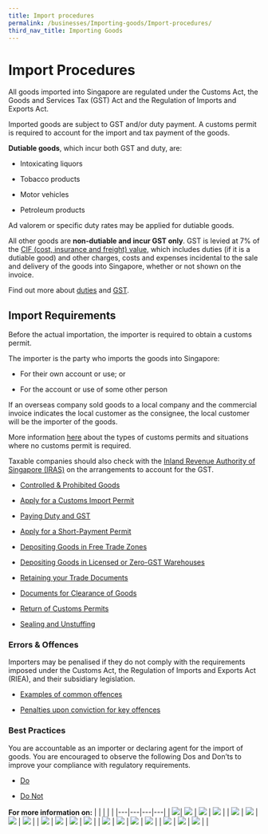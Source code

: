 ```yaml
---
title: Import procedures
permalink: /businesses/Importing-goods/Import-procedures/
third_nav_title: Importing Goods
---
```



# Import Procedures

All goods imported into Singapore are regulated under the Customs Act, the Goods and Services Tax (GST) Act and the Regulation of Imports and Exports Act.

Imported goods are subject to GST and/or duty payment. A customs permit is required to account for the import and tax payment of the goods.

**Dutiable goods**, which incur both GST and duty, are:

-   Intoxicating liquors
    
-   Tobacco products
    
-   Motor vehicles
    
-   Petroleum products
    

Ad valorem or specific duty rates may be applied for dutiable goods.

All other goods are **non-dutiable and incur GST only**. GST is levied at 7% of the [CIF (cost, insurance and freight) value](https://www.customs.gov.sg/businesses/valuation-duties-taxes--fees/establishing-customs-value-for-imports/establishing-the-customs-value#CIF), which includes duties (if it is a dutiable good) and other charges, costs and expenses incidental to the sale and delivery of the goods into Singapore, whether or not shown on the invoice.

Find out more about [duties](https://www.customs.gov.sg/businesses/valuation-duties-taxes--fees/duties-and-dutiable-goods) and [GST](https://www.customs.gov.sg/businesses/valuation-duties-taxes--fees/goods-and-services-tax-gst).

## Import Requirements

Before the actual importation, the importer is required to obtain a customs permit.

The importer is the party who imports the goods into Singapore:

-   For their own account or use; or
    
-   For the account or use of some other person
    

If an overseas company sold goods to a local company and the commercial invoice indicates the local customer as the consignee, the local customer will be the importer of the goods.

More information [here](https://www.customs.gov.sg/businesses/importing-goods/import-procedures/types-of-import-permits) about the types of customs permits and situations where no customs permit is required.

Taxable companies should also check with the [Inland Revenue Authority of Singapore (IRAS)](http://www.iras.gov.sg/) on the arrangements to account for the GST.

-   [Controlled & Prohibited Goods](https://www.customs.gov.sg/businesses/importing-goods/import-procedures#item-heading-898a69d8-8e78-44d2-8ee2-87041946b930)
    
-   [Apply for a Customs Import Permit](https://www.customs.gov.sg/businesses/importing-goods/import-procedures#item-heading-c578e2d1-2bca-4d0b-a2bd-9b64de126a2b)
    
-   [Paying Duty and GST](https://www.customs.gov.sg/businesses/importing-goods/import-procedures#item-heading-67f87b0e-0b61-493b-96fd-bd74751245f1)
    
-   [Apply for a Short-Payment Permit](https://www.customs.gov.sg/businesses/importing-goods/import-procedures#item-heading-59d7db6c-1fe4-494a-90ec-afd5d4c54b90)
    
-   [Depositing Goods in Free Trade Zones](https://www.customs.gov.sg/businesses/importing-goods/import-procedures#item-heading-891c760d-7388-4799-bb05-0a8eb371f7ae)
    
-   [Depositing Goods in Licensed or Zero-GST Warehouses](https://www.customs.gov.sg/businesses/importing-goods/import-procedures#item-heading-25b4d8c4-af06-42a2-88c2-851ff8fb4825)
    
-   [Retaining your Trade Documents](https://www.customs.gov.sg/businesses/importing-goods/import-procedures#item-heading-080ecec3-4848-4f18-bcb9-85bf9d8a5cf5)
    
-   [Documents for Clearance of Goods](https://www.customs.gov.sg/businesses/importing-goods/import-procedures#item-heading-8fe9bf78-8660-4c8b-bc7a-28749e2d9818)
    
-   [Return of Customs Permits](https://www.customs.gov.sg/businesses/importing-goods/import-procedures#item-heading-1065f548-1e05-45fa-a822-4174ed98ea22)
    
-   [Sealing and Unstuffing](https://www.customs.gov.sg/businesses/importing-goods/import-procedures#item-heading-dedfa89c-626d-429e-979b-396a58ac2278)
    

### Errors & Offences

Importers may be penalised if they do not comply with the requirements imposed under the Customs Act, the Regulation of Imports and Exports Act (RIEA), and their subsidiary legislation.

-   [Examples of common offences](https://www.customs.gov.sg/businesses/importing-goods/import-procedures#item-heading-2bb4b9b7-75d1-4ad8-9822-39995927d43a)
    
-   [Penalties upon conviction for key offences](https://www.customs.gov.sg/businesses/importing-goods/import-procedures#item-heading-53fb92b5-d454-4966-b3da-f8db3e1b6209)
    

### Best Practices

You are accountable as an importer or declaring agent for the import of goods. You are encouraged to observe the following Dos and Don’ts to improve your compliance with regulatory requirements.

-   [Do](https://www.customs.gov.sg/businesses/importing-goods/import-procedures#item-heading-4e4371fb-60fd-4833-9b6f-d3872a1db570)
    
-   [Do Not](https://www.customs.gov.sg/businesses/importing-goods/import-procedures#item-heading-0af99a9a-7749-4e30-b287-a397224d2fa7)

**For more information on:**
|  |  |  |  |
|---|---|---|---|
| [![](https://lh3.googleusercontent.com/KzGRLcYiCL6BDEPQv1V_C55bMrG2ps2bKCFOhr8s5681Es5vNK6jXlpteHxmlhs9nwfj-6zlQiE5C45SrOUJDSE-X7UleqYXgGR6BF4yTtWQhgj6THdFBSPRUApyeXM9Z8AUWDMW15lcMR1x4A)](https://www.customs.gov.sg/businesses/importing-goods/import-procedures/hand-carried-temporary-imported-goods)| [![](https://lh5.googleusercontent.com/QMstxJljD3BfzcoexzQYRLb3z_6rsuvaEpv-bnkPz-9NFmHDBU3UyXXu91Khozv2CxbbOqhPNnP-P9bQcnGtzPF1-jRLrPRy4bv6gJ-ANdNFQ6N-kj6-uR1R2dcDFbsKNXidi1N86SJ2410n6Q)](https://www.customs.gov.sg/businesses/importing-goods/import-procedures/types-of-import-permits) | [![](https://lh6.googleusercontent.com/S9rSYD-dzdeondzIKecvNLjZrZh6QRPusGB3kW7A1V84xAMKgh3cRp6yYIl__KuvcJXY2BaCZtp1XD560U7rqym2LB0nt6lwL_sP9dAO_8PcqwCfs9EM9hP-VW1Mk4zU_mkrxc_7isn3x-0Iyw)](https://www.customs.gov.sg/businesses/importing-goods/import-procedures/permit-validity-and-error-messages) | [![](https://lh4.googleusercontent.com/wYvsWCMk80TcqWQfooScs_WfzqA9A8glw8SEKc3EwEzBmEQI0zogTh9Fh48xMN2Kvh_UvW0JDxdhsAwJsr_Y_jhsab0hfhWypR5MVHQA7vAYCmHIWvfrstyoZ2ZCAK7IUUc8N7222EMzPPQovg)](https://www.customs.gov.sg/businesses/importing-goods/import-procedures/permit-amendments-and-cancellation) |
| **[![](https://lh5.googleusercontent.com/0ssK8vcRbIt8Ia5MJnyTcNJ-nToSdpw-QhiGVcnyjl_GNb8d1lvsFmiF7otFSUE-vc-ltI54sfqnAiNUFDPPQXI4qty74W-zskob7hawkF1ne5-E8L3hv88PZclTeOx25PTuV0dnIEhm0-YpXw)](https://www.customs.gov.sg/businesses/importing-goods/import-procedures/claiming-preferential-tariff-treatment-for-dutiable-imports)** | **[![](https://lh5.googleusercontent.com/HAN9g8z6I1SP5WE334kpPLEJe4ACibDXTdb1QaosVonQIabwud1_mienFL1f8Q9E0gSy7DXAocVfvibyx6iu2SI-fhYnGjFNM2lo_2Xw4jvyB01xEPDiYLUobDF3hP--3_9zTroun-TFz7QIVw)](https://www.customs.gov.sg/businesses/importing-goods/import-procedures/importing-trade-samples)** | **[![](https://lh5.googleusercontent.com/m9klaVutMBf9cZAcXFkH8bgE20v2PvO1eTuWmU4mk0tUr1qyt_zxR1oDvGt7nQ3kGemDKqeo39gEsZw54xlQKKBmxTiQ-IxBNXUfsmPciaZzzjFYc69yJMrR8GZeov9i6ZJeoRCSbe1a3KyHMA)](https://www.customs.gov.sg/businesses/importing-goods/import-procedures/importing-by-post-or-courier-service)** | **[![](https://lh3.googleusercontent.com/GlaFsk7jsTawnN6uyumsxqWosdeDDP3A0IU4U1TP9je_gAt7KpOWOhVj7cdTb7a-HGrdw0zwrlCxX7s7FU-UNKJcNuWpiH7UkJ6AJJ9TP6a08dFE8p6SOv5RovDNLFKEJ9KU-QzS_4_ughwmaQ)](https://www.customs.gov.sg/businesses/importing-goods/import-procedures/importing-of-pets-for-commercial-purpose)** |
| **[![](https://lh4.googleusercontent.com/S8Vywk-hT99RHqf6NqGRGVViKBF1VrR6aiNTA7b08zLpPB8peeCGXWsLbw-O7VRoNTvlyRcy2pmYbqsuRK125g3bzXJcfB9qh4_uDigd66W0F9mkliq3w1H65w03KoTlKQLjTPmPt5uhm5dC-g)](https://www.customs.gov.sg/businesses/importing-goods/import-procedures/importing-of-personal-pets)** | **[![](https://lh6.googleusercontent.com/6B6VQPDPL4yfKM6UKYdBxT9cQHo6teULfNZ53nV1fJ8axJrudJ58_kpDqnqorrnZGqGljkHdxD2Vz8TAdf8zMtQB9P2uUOpHhZz_tIbDfaqG_DdPNy10qJ_P_5w5HwNEQdBkjZnwRkENzRPshg)](https://www.customs.gov.sg/businesses/importing-goods/import-procedures/importing-investment-precious-metals-ipms)** | **[![](https://lh3.googleusercontent.com/lhGBOcUJb-Q-I6qF1LlZ12ID1SqDfq8sE7rIVz5OYiiIkx0xMzeuOOt7PLFLr2cr1qX7xgZN3wFVjSHT0lL9m65iq22LDsd1ZLQmICOUHXcmWiT3Z845tM31Hp-A3H-w7hM_FqjscQCT3WH4mg)](https://www.customs.gov.sg/businesses/importing-goods/import-procedures/importing-medical-products-and-therapeutic-products-for-clinical-trials)** | **[![](https://lh6.googleusercontent.com/MUdJqiNEb87OdjAjaHqQRdDl--KCAYPqrhMe_lUrO6MJIWewmvbR8WnFgDbKPgeMLwxFapdi0UrOUPI1MiNWOljLS89DzjI2ZUcZKqLDYERVFS4ZobgpMPGZsDQ0jNUhLaIMoZaqHXYI2ZnaaQ)](https://www.customs.gov.sg/businesses/importing-goods/import-procedures/importing-duty-exempted-motor-vehicles-and-gst-exempted-boats)** |
| **[![](https://lh3.googleusercontent.com/0uP9PEldi5tbjWmWOjqahNMPRuY3G8WUAVtFJp21brBBPgZgoLE-k45oubAxr2XoHnnqA_suyp-7ki1BhsrP_4PsDyMfB_fKeIi1ytAfzN3smOetKnlNwTZ4_EyZoy_g3fIGSSwtAO5yig7rhg)](https://www.customs.gov.sg/businesses/importing-goods/import-procedures/importing-empty-freight-containers-pallets-and-packing)** | **[![](https://lh6.googleusercontent.com/t4o_QHXrLiS96-gJiVQAimSQWk3HWU6ijXDMmzprj1EMHAsUrRNbzPVcKXu6jZr5X3jfeZNlTQAkIQJVZ64V6If7JZHwB4k_MPkFkOMixbytTds-MsTMVzjkyoUUVRrTqfMj3knSRZl6qJ4jbQ)](https://www.customs.gov.sg/businesses/importing-goods/import-procedures/importing-empty-freight-containers-pallets-and-packing)** | **[![](https://lh4.googleusercontent.com/9uvWpc0Sm4CaYoc6k8d3wd0EaoKHM3lOeeBXY0qHY4PiGOyxBSSRGfoIl4AHGoAjKlnQ6hVXJqJTDPkP2rWbHVOvOQaNy6XxCEnSeRZG7zWj0j7mhxNR_mREei9oR126_anRDpYah3GeLsoxfw)](https://www.customs.gov.sg/businesses/importing-goods/import-procedures/importing-goods-for-destruction)** | **[![](https://lh5.googleusercontent.com/vl5V7lshRA0v-YxrN_P3XcTFeAIoNxgV3OB0oJXYVstLnBtU3fNpBihyaBsxzVtkInEIKD_zrJyWEz14B4lY5ypRCTAWGL3RYtHGKnM1kB3wMn9Wo6GJ0BLAuVRhZ_NK3a9I9cnwxCeS2anfMg)](https://www.customs.gov.sg/businesses/importing-goods/import-procedures/re-importing-shut-out-goods)** |
| **[![](https://lh3.googleusercontent.com/yKlu22yL0nOj5PbMgGnO5eDRU-XCk5YW3ZYBT2-iLOZykiCzkOGYCof8O8SUyMVYmPejAKi1UNoyTqTVyxpPDVf92y14eDRObJ3Cudxe0zsfiLHyKgt1VarxQ8uls267qrye_KCBUk0vfbVjpQ)](https://www.customs.gov.sg/businesses/importing-goods/import-procedures/re-importing-of-goods-sent-overseas-for-activities)** | **[![](https://lh5.googleusercontent.com/VGAqTgWLBQ-5Y9czav1dY9-aXll0qOov6nN_YWww1VB6vcbAsi8gsHsQJE6ClIN337SFWOFC7qcgaNHBPVKW6wkNWb9VGsj2Iz54-YL8PX90vhvqg2-ok7wzOe3z3JFOblI84Fq3Or9mn8Bp-Q)](https://www.customs.gov.sg/businesses/importing-goods/import-procedures/importing-used-household-articles-and-personal-effects)** | **[![](https://lh6.googleusercontent.com/6Y6Yjrh_4k8pBO0WjIL-lNWeKCQa6np6JAGTx7zBwYmIQj3jgMcK64Mryx2GFnB7UjvjV2Jv-APdHdDSdzfixydAOWmXyWi2V80b9yEoHKJBgHfUMcpBCVjQv3RGQqmVVGdkx19xP1kYpFAD-Q)](https://www.customs.gov.sg/businesses/importing-goods/import-procedures/authorised-piers-and-places)** | | 


